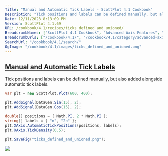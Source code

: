 ```yaml
---
Title: "Manual and Automatic Tick Labels - ScottPlot 4.1 Cookbook"
Description: "Tick positions and labels can be defined manually, but also added alongside automatic tick labels."
Date: 12/11/2023 8:13:09 PM
Version: ScottPlot 4.1.69
URL: /cookbook/4.1/recipes/ticks_defined_and_unioned/
BreadcrumbNames: ["ScottPlot 4.1 Cookbook", "Advanced Axis Features", "Manual and Automatic Tick Labels"]
BreadcrumbUrls: ["/cookbook/4.1/", "/cookbook/4.1/category/advanced-axis-features", "/cookbook/4.1/recipes/ticks_defined_and_unioned/"]
SearchUrl: "/cookbook/4.1/search/"
OgImage: "/cookbook/4.1/images/ticks_defined_and_unioned.png"
---
```


<h2><a id='manual-and-automatic-tick-labels' href='/cookbook/4.1/recipes/ticks_defined_and_unioned/'>Manual and Automatic Tick Labels</a></h2>

Tick positions and labels can be defined manually, but also added alongside automatic tick labels.

```cs
var plt = new ScottPlot.Plot(600, 400);

plt.AddSignal(DataGen.Sin(15), 2);
plt.AddSignal(DataGen.Cos(15), 2);

double[] positions = { Math.PI, 2 * Math.PI };
string[] labels = { "π", "2π" };
plt.XAxis.AutomaticTickPositions(positions, labels);
plt.XAxis.TickDensity(0.5);

plt.SaveFig("ticks_defined_and_unioned.png");
```

<img src='../../images/ticks_defined_and_unioned.png' class='d-block mx-auto my-5' />


